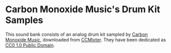 # Carbon Monoxide Music's Drum Kit Samples

This sound bank consists of an analog drum kit sampled by [Carbon Monoxide Music](http://ccmixter.org/people/CarbonMonoxideMusic), downloaded from [CCMixter](http://ccmixter.org/files/carbonmonoxidemusic/23425). They have been dedicated as [CC0 1.0 Public Domain](https://creativecommons.org/publicdomain/zero/1.0/).
